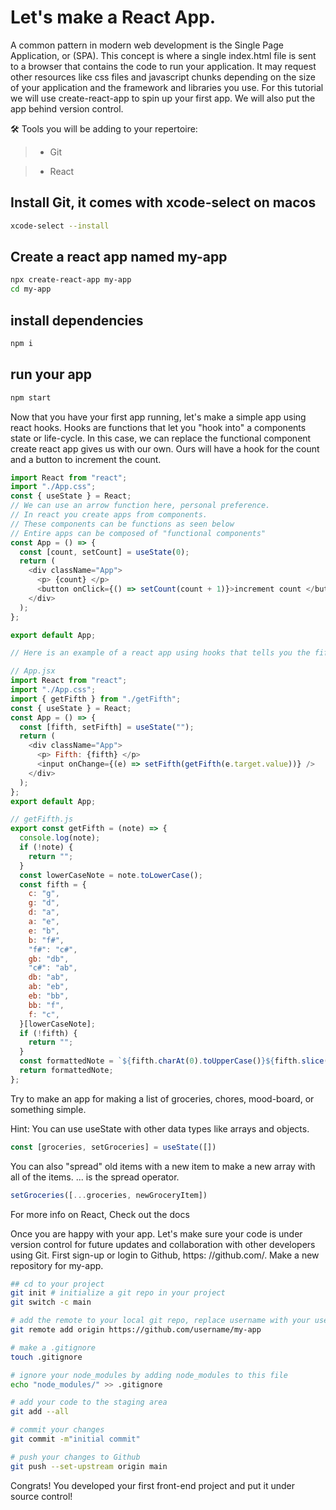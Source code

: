 # Let's make a React App.

A common pattern in modern web development is the Single Page Application, or (SPA). This concept is where a single index.html file is sent to a browser that contains the code to run your application. It may request other resources like css files and javascript chunks depending on the size of your application and the framework and libraries you use. For this tutorial we will use create-react-app to spin up your first app. We will also put the app behind version control.

🛠 Tools you will be adding to your repertoire:

> - Git

> - React

## Install Git, it comes with xcode-select on macos

```bash
xcode-select --install
```

## Create a react app named my-app

```bash
npx create-react-app my-app
cd my-app
```

## install dependencies

```bash
npm i
```

## run your app

```bash
npm start
```

Now that you have your first app running, let's make a simple app using react hooks. Hooks are functions that let you "hook into" a components state or life-cycle. In this case, we can replace the functional component create react app gives us with our own. Ours will have a hook for the count and a button to increment the count.

```javascript
import React from "react";
import "./App.css";
const { useState } = React;
// We can use an arrow function here, personal preference.
// In react you create apps from components.
// These components can be functions as seen below
// Entire apps can be composed of "functional components"
const App = () => {
  const [count, setCount] = useState(0);
  return (
    <div className="App">
      <p> {count} </p>
      <button onClick={() => setCount(count + 1)}>increment count </button>
    </div>
  );
};

export default App;
```

```javascript
// Here is an example of a react app using hooks that tells you the fifth of any note.

// App.jsx
import React from "react";
import "./App.css";
import { getFifth } from "./getFifth";
const { useState } = React;
const App = () => {
  const [fifth, setFifth] = useState("");
  return (
    <div className="App">
      <p> Fifth: {fifth} </p>
      <input onChange={(e) => setFifth(getFifth(e.target.value))} />
    </div>
  );
};
export default App;
```

```javascript
// getFifth.js
export const getFifth = (note) => {
  console.log(note);
  if (!note) {
    return "";
  }
  const lowerCaseNote = note.toLowerCase();
  const fifth = {
    c: "g",
    g: "d",
    d: "a",
    a: "e",
    e: "b",
    b: "f#",
    "f#": "c#",
    gb: "db",
    "c#": "ab",
    db: "ab",
    ab: "eb",
    eb: "bb",
    bb: "f",
    f: "c",
  }[lowerCaseNote];
  if (!fifth) {
    return "";
  }
  const formattedNote = `${fifth.charAt(0).toUpperCase()}${fifth.slice(1)}`;
  return formattedNote;
};
```

Try to make an app for making a list of groceries, chores, mood-board, or something simple.

Hint: You can use useState with other data types like arrays and objects.

```javascript
const [groceries, setGroceries] = useState([])
```

You can also "spread" old items with a new item to make a new array with all of the items. ... is the spread operator.

```javascript
setGroceries([...groceries, newGroceryItem])
```

For more info on React, Check out the docs

Once you are happy with your app. Let's make sure your code is under version control for future updates and collaboration with other developers using Git. First sign-up or login to Github, https: //github.com/. Make a new repository for my-app.

```bash
## cd to your project
git init # initialize a git repo in your project
git switch -c main

# add the remote to your local git repo, replace username with your username
git remote add origin https://github.com/username/my-app

# make a .gitignore
touch .gitignore

# ignore your node_modules by adding node_modules to this file
echo "node_modules/" >> .gitignore

# add your code to the staging area
git add --all

# commit your changes
git commit -m"initial commit"

# push your changes to Github
git push --set-upstream origin main
```

Congrats! You developed your first front-end project and put it under source control!
